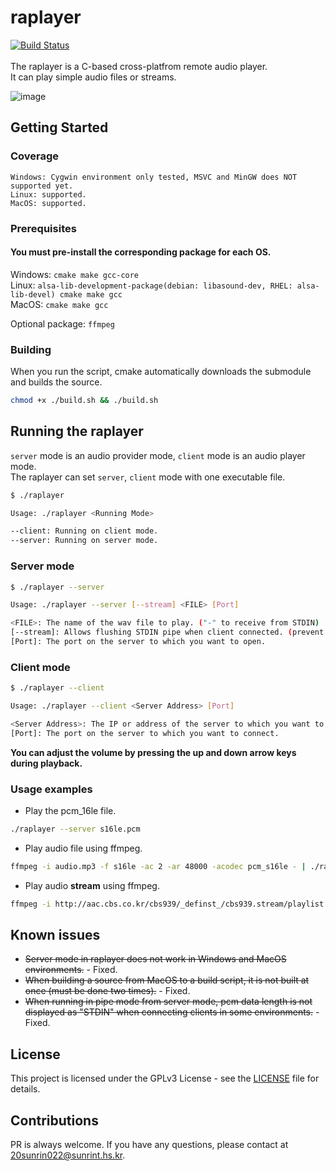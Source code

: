 # raplayer
[![Build Status](https://jenkins.hurrhnn.xyz/job/raplayer/badge/icon)](https://jenkins.hurrhnn.xyz/job/raplayer/)
<br><br>The raplayer is a C-based cross-platfrom remote audio player.<br> It can play simple audio files or streams.<br>

![image](https://user-images.githubusercontent.com/40728528/130774566-fb301676-7684-4776-8648-11585b054bc1.png)

## Getting Started

### Coverage
```
Windows: Cygwin environment only tested, MSVC and MinGW does NOT supported yet.
Linux: supported.
MacOS: supported.
```

### Prerequisites

#### You must pre-install the corresponding package for each OS.

Windows: `cmake make gcc-core`<br>
Linux: `alsa-lib-development-package(debian: libasound-dev, RHEL: alsa-lib-devel) cmake make gcc`<br>
MacOS: `cmake make gcc`<br>

Optional package: `ffmpeg`

### Building
When you run the script, cmake automatically downloads the submodule and builds the source.

```bash
chmod +x ./build.sh && ./build.sh
```

## Running the raplayer

`server` mode is an audio provider mode, `client` mode is an audio player mode. <br>
The raplayer can set `server`, `client` mode with one executable file.

```bash
$ ./raplayer 

Usage: ./raplayer <Running Mode>

--client: Running on client mode.
--server: Running on server mode.

```

### Server mode
```bash
$ ./raplayer --server

Usage: ./raplayer --server [--stream] <FILE> [Port]

<FILE>: The name of the wav file to play. ("-" to receive from STDIN)
[--stream]: Allows flushing STDIN pipe when client connected. (prevent stacking buffer)
[Port]: The port on the server to which you want to open.

```

### Client mode
```bash
$ ./raplayer --client

Usage: ./raplayer --client <Server Address> [Port]

<Server Address>: The IP or address of the server to which you want to connect.
[Port]: The port on the server to which you want to connect.

```
**You can adjust the volume by pressing the up and down arrow keys during playback.**

### Usage examples

- Play the pcm_16le file.
```bash
./raplayer --server s16le.pcm
```

- Play audio file using ffmpeg.

```bash
ffmpeg -i audio.mp3 -f s16le -ac 2 -ar 48000 -acodec pcm_s16le - | ./raplayer --server -
```

- Play audio **stream** using ffmpeg.

```bash
ffmpeg -i http://aac.cbs.co.kr/cbs939/_definst_/cbs939.stream/playlist.m3u8 -f s16le -ac 2 -ar 48000 -acodec pcm_s16le - | ./raplayer --server --stream -
```
## Known issues

- ~~Server mode in raplayer does not work in Windows and MacOS environments.~~ - Fixed.
- ~~When building a source from MacOS to a build script, it is not built at once (must be done two times).~~ - Fixed.
- ~~When running in pipe mode from server mode, pcm data length is not displayed as "STDIN" when connecting clients in some environments.~~ - Fixed.

## License

This project is licensed under the GPLv3 License - see the [LICENSE](https://github.com/hurrhnn/raplayer/blob/main/LICENSE) file for details.

## Contributions

PR is always welcome. If you have any questions, please contact at 20sunrin022@sunrint.hs.kr.
